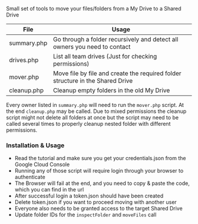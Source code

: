 Small set of tools to move your files/folders from a My Drive to a Shared Drive

File        | Usage
----------- | ---------------------
summary.php | Go through a folder recursively and detect all owners you need to contact
drives.php  | List all team drives (Just for checking permissions)
mover.php   | Move file by file and create the required folder structure in the Shared Drive
cleanup.php | Cleanup empty folders in the old My Drive

Every owner listed in `summary.php` will need to run the `mover.php` script.
At the end `cleanup.php` may be called. Due to mixed permissions the cleanup script might not delete all folders at once but the script may need to be called several times to properly cleanup nested folder with different permissions.

### Installation & Usage

* Read the tutorial and make sure you get your credentials.json from the Google Cloud Console
* Running any of those script will require login through your browser to authenticate
* The Browser will fail at the end, and you need to copy & paste the code, which you can find in the url
* After successful login a token.json should have been created
* Delete token.json if you want to proceed moving with another user
* Everyone also needs to be granted access to the target Shared Drive
* Update folder IDs for the `inspectFolder` and `moveFiles` call
